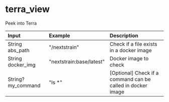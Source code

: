 # terra_view

Peek into Terra


| Input | Example | Description|
|:--|:--|:--|
| String abs_path | "/nextstrain" | Check if a file exists in a docker image |
| String docker_img | "nextstrain:base/latest" | Docker image to check |
| String? my_command | "ls *" | [Optional] Check if a command can be called in docker image |
